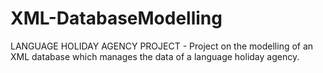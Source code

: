 # XML-DatabaseModelling
LANGUAGE HOLIDAY AGENCY PROJECT - Project on the modelling of an XML database which manages the data of a language holiday agency.
